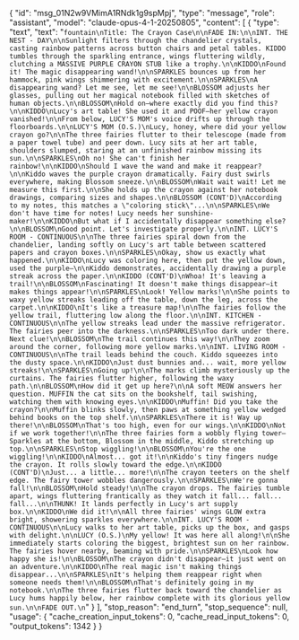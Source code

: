 {
  "id": "msg_01N2w9VMimA1RNdk1g9spMpj",
  "type": "message",
  "role": "assistant",
  "model": "claude-opus-4-1-20250805",
  "content": [
    {
      "type": "text",
      "text": "```fountain\nTitle: The Crayon Case\n\nFADE IN:\n\nINT. THE NEST - DAY\n\nSunlight filters through the chandelier crystals, casting rainbow patterns across button chairs and petal tables. KIDDO tumbles through the sparkling entrance, wings fluttering wildly, clutching a MASSIVE PURPLE CRAYON STUB like a trophy.\n\nKIDDO\nFound it! The magic disappearing wand!\n\nSPARKLES bounces up from her hammock, pink wings shimmering with excitement.\n\nSPARKLES\nA disappearing wand? Let me see, let me see!\n\nBLOSSOM adjusts her glasses, pulling out her magical notebook filled with sketches of human objects.\n\nBLOSSOM\nHold on—where exactly did you find this?\n\nKIDDO\nLucy's art table! She used it and POOF—her yellow crayon vanished!\n\nFrom below, LUCY'S MOM's voice drifts up through the floorboards.\n\nLUCY'S MOM (O.S.)\nLucy, honey, where did your yellow crayon go?\n\nThe three fairies flutter to their telescope (made from a paper towel tube) and peer down. Lucy sits at her art table, shoulders slumped, staring at an unfinished rainbow missing its sun.\n\nSPARKLES\nOh no! She can't finish her rainbow!\n\nKIDDO\nShould I wave the wand and make it reappear?\n\nKiddo waves the purple crayon dramatically. Fairy dust swirls everywhere, making Blossom sneeze.\n\nBLOSSOM\nWait wait wait! Let me measure this first.\n\nShe holds up the crayon against her notebook drawings, comparing sizes and shapes.\n\nBLOSSOM (CONT'D)\nAccording to my notes, this matches a \"coloring stick\"...\n\nSPARKLES\nWe don't have time for notes! Lucy needs her sunshine-maker!\n\nKIDDO\nBut what if I accidentally disappear something else?\n\nBLOSSOM\nGood point. Let's investigate properly.\n\nINT. LUCY'S ROOM - CONTINUOUS\n\nThe three fairies spiral down from the chandelier, landing softly on Lucy's art table between scattered papers and crayon boxes.\n\nSPARKLES\nOkay, show us exactly what happened.\n\nKIDDO\nLucy was coloring here, then put the yellow down, used the purple—\n\nKiddo demonstrates, accidentally drawing a purple streak across the paper.\n\nKIDDO (CONT'D)\nWhoa! It's leaving a trail!\n\nBLOSSOM\nFascinating! It doesn't make things disappear—it makes things appear!\n\nSPARKLES\nLook! Yellow marks!\n\nShe points to waxy yellow streaks leading off the table, down the leg, across the carpet.\n\nKIDDO\nIt's like a treasure map!\n\nThe fairies follow the yellow trail, fluttering low along the floor.\n\nINT. KITCHEN - CONTINUOUS\n\nThe yellow streaks lead under the massive refrigerator. The fairies peer into the darkness.\n\nSPARKLES\nToo dark under there. Next clue!\n\nBLOSSOM\nThe trail continues this way!\n\nThey zoom around the corner, following more yellow marks.\n\nINT. LIVING ROOM - CONTINUOUS\n\nThe trail leads behind the couch. Kiddo squeezes into the dusty space.\n\nKIDDO\nJust dust bunnies and... wait, more yellow streaks!\n\nSPARKLES\nGoing up!\n\nThe marks climb mysteriously up the curtains. The fairies flutter higher, following the waxy path.\n\nBLOSSOM\nHow did it get up here?\n\nA soft MEOW answers her question. MUFFIN the cat sits on the bookshelf, tail swishing, watching them with knowing eyes.\n\nKIDDO\nMuffin! Did you take the crayon?\n\nMuffin blinks slowly, then paws at something yellow wedged behind books on the top shelf.\n\nSPARKLES\nThere it is! Way up there!\n\nBLOSSOM\nThat's too high, even for our wings.\n\nKIDDO\nNot if we work together!\n\nThe three fairies form a wobbly flying tower—Sparkles at the bottom, Blossom in the middle, Kiddo stretching up top.\n\nSPARKLES\nStop wiggling!\n\nBLOSSOM\nYou're the one wiggling!\n\nKIDDO\nAlmost... got it!\n\nKiddo's tiny fingers nudge the crayon. It rolls slowly toward the edge.\n\nKIDDO (CONT'D)\nJust... a little... more!\n\nThe crayon teeters on the shelf edge. The fairy tower wobbles dangerously.\n\nSPARKLES\nWe're gonna fall!\n\nBLOSSOM\nHold steady!\n\nThe crayon drops. The fairies tumble apart, wings fluttering frantically as they watch it fall... fall... fall...\n\nTHUNK! It lands perfectly in Lucy's art supply box.\n\nKIDDO\nWe did it!\n\nAll three fairies' wings GLOW extra bright, showering sparkles everywhere.\n\nINT. LUCY'S ROOM - CONTINUOUS\n\nLucy walks to her art table, picks up the box, and gasps with delight.\n\nLUCY (O.S.)\nMy yellow! It was here all along!\n\nShe immediately starts coloring the biggest, brightest sun on her rainbow. The fairies hover nearby, beaming with pride.\n\nSPARKLES\nLook how happy she is!\n\nBLOSSOM\nThe crayon didn't disappear—it just went on an adventure.\n\nKIDDO\nThe real magic isn't making things disappear...\n\nSPARKLES\nIt's helping them reappear right when someone needs them!\n\nBLOSSOM\nThat's definitely going in my notebook.\n\nThe three fairies flutter back toward the chandelier as Lucy hums happily below, her rainbow complete with its glorious yellow sun.\n\nFADE OUT.\n```"
    }
  ],
  "stop_reason": "end_turn",
  "stop_sequence": null,
  "usage": {
    "cache_creation_input_tokens": 0,
    "cache_read_input_tokens": 0,
    "output_tokens": 1342
  }
}